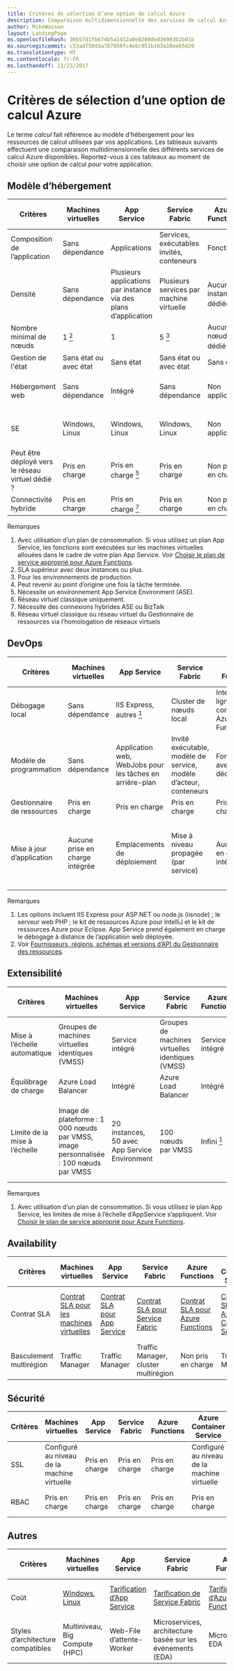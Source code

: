 ```yaml
---
title: Critères de sélection d’une option de calcul Azure
description: Comparaison multidimensionnelle des services de calcul Azure.
author: MikeWasson
layout: LandingPage
ms.openlocfilehash: 36b57d1fb674b5a1452a0e8208de836963b2b01b
ms.sourcegitcommit: c53adf50d3a787956fc4ebc951b163a10eeb5d20
ms.translationtype: HT
ms.contentlocale: fr-FR
ms.lasthandoff: 11/23/2017
---
```

# <a name="criteria-for-choosing-an-azure-compute-option"></a>Critères de sélection d’une option de calcul Azure

Le terme *calcul* fait référence au modèle d’hébergement pour les ressources de calcul utilisées par vos applications. Les tableaux suivants effectuent une comparaison multidimensionnelle des différents services de calcul Azure disponibles. Reportez-vous à ces tableaux au moment de choisir une option de calcul pour votre application.

## <a name="hosting-model"></a>Modèle d’hébergement

| Critères | Machines virtuelles | App Service | Service Fabric | Azure Functions | Azure Container Service | Services cloud | Azure Batch |
|----------|-----------------|-------------|----------------|-----------------|-------------------------|----------------|-------------|
| Composition de l’application | Sans dépendance | Applications | Services, exécutables invités, conteneurs | Fonctions | Conteneurs | contrôleur | Scheduled jobs  |
| Densité | Sans dépendance | Plusieurs applications par instance via des plans d’application | Plusieurs services par machine virtuelle | Aucune instance dédiée <a href="#note1"><sup>1</sup></a> | Plusieurs conteneurs par machine virtuelle | Une instance de rôle par machine virtuelle | Plusieurs applications par machine virtuelle |
| Nombre minimal de nœuds | 1 <a href="#note2"><sup>2</sup></a>  | 1 | 5 <a href="#note3"><sup>3</sup></a> | Aucun nœud dédié <a href="#note1"><sup>1</sup></a> | 3 | 2 | 1 <a href="#note4"><sup>4</sup></a> |
| Gestion de l'état | Sans état ou avec état | Sans état | Sans état ou avec état | Sans état | Sans état ou avec état | Sans état | Sans état |
| Hébergement web | Sans dépendance | Intégré | Sans dépendance | Non applicable | Sans dépendance | Intégré (Internet Information Services) | Non |
| SE | Windows, Linux | Windows, Linux  | Windows, Linux | Non applicable | Windows (version préliminaire), Linux | Windows | Windows, Linux |
| Peut être déployé vers le réseau virtuel dédié ? | Pris en charge | Pris en charge <a href="#note5"><sup>5</sup></a> | Pris en charge | Non pris en charge | Pris en charge | Pris en charge <a href="#note6"><sup>6</sup></a> | Pris en charge |
| Connectivité hybride | Pris en charge | Pris en charge <a href="#note1"><sup>7</sup></a>  | Pris en charge | Non pris en charge | Pris en charge | Pris en charge <a href="#note8"><sup>8</sup></a> | Pris en charge |

Remarques

1. <span id="note1">Avec utilisation d’un plan de consommation. Si vous utilisez un plan App Service, les fonctions sont exécutées sur les machines virtuelles allouées dans le cadre de votre plan App Service. Voir [Choisir le plan de service approprié pour Azure Functions][function-plans].</a>
2. <span id="note2">SLA supérieur avec deux instances ou plus.</a>
3. <span id="note3">Pour les environnements de production.</a>
4. <span id="note4">Peut revenir au point d’origine une fois la tâche terminée.</a>
5. <span id="note5">Nécessite un environnement App Service Environment (ASE).</a>
6. <span id="note6">Réseau virtuel classique uniquement.</a>
7. <span id="note7">Nécessite des connexions hybrides ASE ou BizTalk</a>
8. <span id="note8">Réseau virtuel classique ou réseau virtuel du Gestionnaire de ressources via l’homologation de réseaux virtuels</a>

## <a name="devops"></a>DevOps

| Critères | Machines virtuelles | App Service | Service Fabric | Azure Functions | Azure Container Service | Services cloud | Azure Batch |
|----------|-----------------|-------------|----------------|-----------------|-------------------------|----------------|-------------|
| Débogage local | Sans dépendance | IIS Express, autres <a href="#note1b"><sup>1</sup></a> | Cluster de nœuds local | Interface de ligne de commande Azure Functions | Runtime de conteneurs local | Émulateur local | Non pris en charge |
| Modèle de programmation | Sans dépendance | Application web, WebJobs pour les tâches en arrière-plan | Invité exécutable, modèle de service, modèle d’acteur, conteneurs | Fonctions avec déclencheurs | Sans dépendance | Rôle web, rôle de travail | Application de ligne de commande |
| Gestionnaire de ressources | Pris en charge | Pris en charge | Pris en charge | Pris en charge | Pris en charge | Limité <a href="#note2b"><sup>2</sup></a> | Pris en charge |  
| Mise à jour d’application | Aucune prise en charge intégrée | Emplacements de déploiement | Mise à niveau propagée (par service) | Aucune prise en charge intégrée | Dépend de l’orchestrateur. Prise en charge des mises à niveau propagées dans la plupart des cas | Échange d’adresses IP virtuelles ou mise à jour propagée | Non applicable |

Remarques

1. <span id="note1b">Les options incluent IIS Express pour ASP.NET ou node.js (iisnode) ; le serveur web PHP ; le kit de ressources Azure pour IntelliJ et le kit de ressources Azure pour Eclipse. App Service prend également en charge le débogage à distance de l’application web déployée.</a>
2. <span id="note2b">Voir [Fournisseurs, régions, schémas et versions d’API du Gestionnaire des ressources][resource-manager-supported-services]. 


## <a name="scalability"></a>Extensibilité

| Critères | Machines virtuelles | App Service | Service Fabric | Azure Functions | Azure Container Service | Services cloud | Azure Batch |
|----------|-----------------|-------------|----------------|-----------------|-------------------------|----------------|-------------|
| Mise à l’échelle automatique | Groupes de machines virtuelles identiques (VMSS) | Service intégré | Groupes de machines virtuelles identiques (VMSS) | Service intégré | Non pris en charge | Service intégré | N/A |
| Équilibrage de charge | Azure Load Balancer | Intégré | Azure Load Balancer | Intégré | Azure Load Balancer | Intégré | Azure Load Balancer |
| Limite de la mise à l’échelle | Image de plateforme : 1 000 nœuds par VMSS, image personnalisée : 100 nœuds par VMSS | 20 instances, 50 avec App Service Environment | 100 nœuds par VMSS | Infini <a href="#note1c"><sup>1</sup></a> | 100 | Aucune limite définie, 200 nœuds max. (recommandé) | Limite de 20 cœurs par défaut. Contactez le service client pour augmenter la limite. |

Remarques

1. <span id="note1c">Avec utilisation d’un plan de consommation. Si vous utilisez le plan App Service, les limites de mise à l’échelle d’AppService s’appliquent. Voir [Choisir le plan de service approprié pour Azure Functions][function-plans].</a>

## <a name="availability"></a>Availability

| Critères | Machines virtuelles | App Service | Service Fabric | Azure Functions | Azure Container Service | Services cloud | Azure Batch |
|----------|-----------------|-------------|----------------|-----------------|-------------------------|----------------|-------------|
| Contrat SLA | [Contrat SLA pour les machines virtuelles][sla-vm] | [Contrat SLA pour App Service][sla-app-service] | [Contrat SLA pour Service Fabric][sla-sf] | [Contrat SLA pour Azure Functions][sla-functions] | [Contrat SLA pour Azure Container Service][sla-acs] | [Contrat SLA pour Azure Cloud Services][sla-cloud-service] | [Contrat SLA pour Azure Batch][sla-batch] |
| Basculement multirégion | Traffic Manager | Traffic Manager | Traffic Manager, cluster multirégion | Non pris en charge  | Traffic Manager | Traffic Manager | Non pris en charge |

## <a name="security"></a>Sécurité

| Critères | Machines virtuelles | App Service | Service Fabric | Azure Functions | Azure Container Service | Services cloud | Azure Batch |
|----------|-----------------|-------------|----------------|-----------------|-------------------------|----------------|-------------|
| SSL | Configuré au niveau de la machine virtuelle | Pris en charge | Pris en charge  | Pris en charge | Configuré au niveau de la machine virtuelle | Pris en charge | Pris en charge |
| RBAC | Pris en charge | Pris en charge | Pris en charge | Pris en charge | Pris en charge | Non pris en charge | Pris en charge |

## <a name="other"></a>Autres

| Critères | Machines virtuelles | App Service | Service Fabric | Azure Functions | Azure Container Service | Services cloud | Azure Batch |
|----------|-----------------|-------------|----------------|-----------------|-------------------------|----------------|-------------|
| Coût | [Windows][cost-windows-vm], [Linux][cost-linux-vm] | [Tarification d’App Service][cost-app-service] | [Tarification de Service Fabric][cost-service-fabric] | [Tarification d’Azure Functions][cost-functions] | [Tarification d’Azure Container Service][cost-acs] | [Tarification d’Azure Cloud Services][cost-cloud-services] | [Tarification d’Azure Batch][cost-batch]
| Styles d’architecture compatibles | Multiniveau, Big Compute (HPC) | Web-File d’attente-Worker | Microservices, architecture basée sur les événements (EDA) | Microservices, EDA | Microservices, EDA | Web-File d’attente-Worker | Big Compute |

[cost-linux-vm]: https://azure.microsoft.com/pricing/details/virtual-machines/linux/
[cost-windows-vm]: https://azure.microsoft.com/pricing/details/virtual-machines/windows/
[cost-app-service]: https://azure.microsoft.com/pricing/details/app-service/
[cost-service-fabric]: https://azure.microsoft.com/pricing/details/service-fabric/
[cost-functions]: https://azure.microsoft.com/pricing/details/functions/
[cost-acs]: https://azure.microsoft.com/pricing/details/container-service/
[cost-cloud-services]: https://azure.microsoft.com/pricing/details/cloud-services/
[cost-batch]: https://azure.microsoft.com/pricing/details/batch/

[function-plans]: /azure/azure-functions/functions-scale
[sla-acs]: https://azure.microsoft.com/support/legal/sla/container-service/
[sla-app-service]: https://azure.microsoft.com/support/legal/sla/app-service/
[sla-batch]: https://azure.microsoft.com/support/legal/sla/batch/
[sla-cloud-service]: https://azure.microsoft.com/support/legal/sla/cloud-services/
[sla-functions]: https://azure.microsoft.com/support/legal/sla/functions/
[sla-sf]: https://azure.microsoft.com/support/legal/sla/service-fabric/
[sla-vm]: https://azure.microsoft.com/support/legal/sla/virtual-machines/

[resource-manager-supported-services]: /azure/azure-resource-manager/resource-manager-supported-services